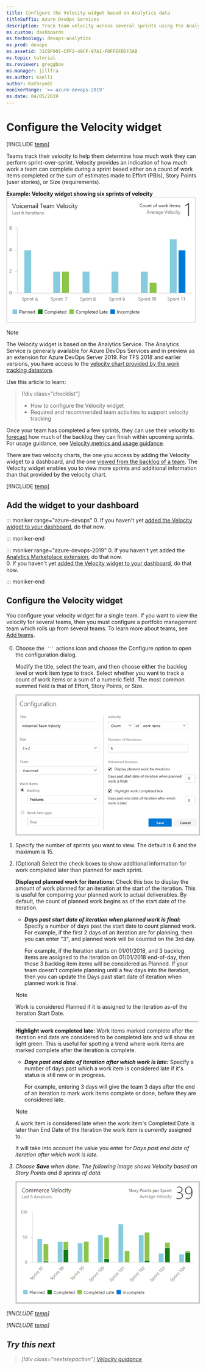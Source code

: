 ```yaml
---
title: Configure the Velocity widget based on Analytics data
titleSuffix: Azure DevOps Services 
description: Track team velocity across several sprints using the Analytics-based velocity widget    
ms.custom: dashboards   
ms.technology: devops-analytics  
ms.prod: devops
ms.assetid: 31CBF001-CFF2-49CF-97A1-FDFFEFDDF3AB
ms.topic: tutorial
ms.reviewer: greggboe
ms.manager: jillfra
ms.author: kaelli
author: KathrynEE
monikerRange: '>= azure-devops-2019'
ms.date: 04/05/2019
---
```



# Configure the Velocity widget 

[!INCLUDE [temp](../_shared/version-azure-devops.md)]

Teams track their velocity to help them determine how much work they can perform sprint-over-sprint. Velocity provides an indication of how much work a team can complete during a sprint based either on a count of work items completed or the sum of estimates made to Effort (PBIs), Story Points (user stories), or Size (requirements). 

**Example: Velocity widget showing six sprints of velocity**  
![6 sprint velocity widget](_img/team-velocity-six-iterations.png) 

> [!NOTE]
> The Velocity widget is based on the Analytics Service. The Analytics Service is generally available for Azure DevOps Services and in preview as an extension for Azure DevOps Server 2019. For TFS 2018 and earlier versions, you have access to the [velocity chart provided by the work tracking datastore](velocity-chart-data-store.md).

Use this article to learn: 

> [!div class="checklist"]
> * How to configure the Velocity widget 
> * Required and recommended team activities to support velocity tracking      

Once your team has completed a few sprints, they can use their velocity to [forecast](../../boards/sprints/forecast.md) how much of the backlog they can finish within upcoming sprints. For usage guidance, see [Velocity metrics and usage guidance](velocity-guidance.md).

There are two velocity charts, the one you access by adding the Velocity widget to a dashboard, and the one [viewed from the backlog of a team](velocity-chart-data-store.md). The Velocity widget enables you to view more sprints and additional information than that provided by the velocity chart.   
 
[!INCLUDE [temp](../_shared/analytics-widgets-prerequisites.md)]


## Add the widget to your dashboard   

::: moniker range="azure-devops"
0. If you haven't yet [added the Velocity widget to your dashboard](../add-widget-to-dashboard.md), do that now.  

::: moniker-end

::: moniker range="azure-devops-2019"
0. If you haven't yet added the [Analytics Marketplace extension](../dashboards/analytics-extension.md), do that now.  
0. If you haven't yet [added the Velocity widget to your dashboard](../add-widget-to-dashboard.md), do that now.  

::: moniker-end


<a id="configure-widget"></a>
## Configure the Velocity widget    

You configure your velocity widget for a single team. If you want to view the velocity for several teams, then you must configure a portfolio management team which rolls up from several teams. To learn more about teams, see [Add teams](../../organizations/settings/add-teams.md).  

0. Choose the ![Actions icon](../_img/icons/actions-icon.png) actions icon and choose the Configure option to open the configuration dialog. 
	
	Modify the title, select the team, and then choose either the backlog level or work item type to track. Select whether you want to track a count of work items or a sum of a numeric field. The most common summed field is that of Effort, Story Points, or Size.     

	<img src="_img/team-velocity-config-dialog.png" alt="Configure dialog, Velocity widget" style="border: 2px solid #C3C3C3;" />    

0. Specify the number of sprints you want to view. The default is 6 and the maximum is 15.    

0. (Optional) Select the check boxes to show additional information for work completed later than planned for each sprint. 

	**Displayed planned work for iterations:** Check this box to
	display the amount of work planned for an iteration at the start of the iteration. 
	This is useful for comparing your planned work to actual deliverables.
	By default, the count of planned work begins as of the start date of the iteration. <br/> 
	
	- <b><i>Days past start date of iteration when planned work is final:</i></b>  Specify a number of days past the start date to count planned work. For example, if the first 2 days of an iteration are for planning, then you can enter "3", and planned work will be counted on the 3rd day. 
	
		For example, if the Iteration starts on 01/01/2018, and 3 backlog items are assigned to the iteration on 01/01/2018 end-of-day, then those 3 backlog item items will be considered as Planned. If your team doesn't complete planning until a few days into the iteration, then you can update the Days past start date of iteration when planned work is final.  

	> [!NOTE]
	> Work is considered Planned if it is assigned to the iteration as-of the Iteration Start Date.  <br/>

	<hr/>

	**Highlight work completed late:** Work items marked complete after the iteration end date are considered to be completed late and will show as light green. 
	This is useful for spotting a trend where work items are marked complete after the iteration is complete.

	- <b><i>Days past end date of iteration after which work is late:</i></b>  Specify a number of days past which a work item is considered late if it's status is still new or in progress.  

		For example, entering 3 days will give the team 3 days after the end of an iteration to mark work items complete or done, before they are considered late.

	> [!NOTE]  
	> A work item is considered late when the work item's Completed Date is later than End Date of the Iteration the work item is _currently_ assigned to.
	> 
	> It will take into account the value you enter for <i>Days past end date of iteration after which work is late<i>.  

0. Choose **Save** when done. The following image shows Velocity based on Story Points and 8 sprints of data. 
   
	<img src="_img/commerce-team-velocity-eight-iterations.png" alt="Example Velocity widget, 8 iterations" style="border: 2px solid #C3C3C3;" />  

[!INCLUDE [temp](../_shared/velocity-activities.md)] 

[!INCLUDE [temp](../_shared/add-teams.md)] 

## Try this next

> [!div class="nextstepaction"]
> [Velocity guidance](velocity-guidance.md)
